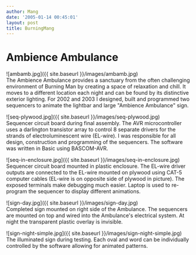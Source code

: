 ```yaml
---
author: Mang
date: '2005-01-14 00:45:01'
layout: post
title: BurningMang
---
```


# Ambience Ambulance

![ambamb.jpg]({{ site.baseurl }}/images/ambamb.jpg)<br>
The Ambience Ambulance provides a sanctuary from the often challenging environment of Burning Man by creating a space of relaxation and chill.  It moves to a different location each night and can be found by its distinctive exterior lighting.  For 2002 and 2003 I designed, built and programmed two sequencers to animate the lightbar and large "Ambience Ambulance" sign.

![seq-plywood.jpg]({{ site.baseurl }}/images/seq-plywood.jpg)<br>
Sequencer circuit board during final assembly.  The AVR microcontroller uses a darlington transistor array to control 8 separate drivers for the strands of electroluminescent wire (EL-wire).  I was responsible for all design, construction and programming of the sequencers.  The software was written in Basic using BASCOM-AVR.

![seq-in-enclosure.jpg]({{ site.baseurl }}/images/seq-in-enclosure.jpg)<br>
Sequencer circuit board mounted in plastic enclosure.  The EL-wire driver outputs are connected to the EL-wire mounted on  plywood using CAT-5 computer cables (EL-wire is on opposite side of plywood in picture).  The exposed terminals make debugging much easier.  Laptop is used to re-program the sequencer to display different animations.

![sign-day.jpg]({{ site.baseurl }}/images/sign-day.jpg)<br>
Completed sign mounted on right side of the Ambulance.  The sequencers are mounted on top and wired into the Ambulance's electrical system.  At night the transparent plastic overlay is invisible.

![sign-night-simple.jpg]({{ site.baseurl }}/images/sign-night-simple.jpg)<br>
The illuminated sign during testing.  Each oval and word can be individually controlled by the software allowing for animated patterns.
